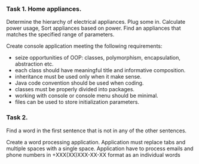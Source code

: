 ### Task 1. Home appliances.
Determine the hierarchy of electrical appliances. Plug some in. Calculate power usage, Sort appliances based on power. Find an appliances that matches the specified range of parameters.

Create console application meeting the following requirements:
* seize opportunities of OOP: classes, polymorphism, encapsulation, abstraction etc.
* each class should have meaningful title and informative composition.
* inheritance must be used only when it make sense.
* Java code convention should be used when coding.
* classes must be properly divided into packages.
* working with console or console menu should be minimal.
* files can be used to store initialization parameters.

### Task 2.
Find a word in the first sentence that is not in any of the other sentences.

Create a word processing application. Application must replace tabs and multiple spaces with a single space. Application have to process emails and phone numbers in +XXX(XX)XXX-XX-XX format as an individual words


